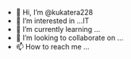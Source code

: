 - 👋 Hi, I’m @kukatera228
- 👀 I’m interested in ...IT
- 🌱 I’m currently learning ...
- 💞️ I’m looking to collaborate on ...
- 📫 How to reach me ...

<!---
kukatera228/kukatera228 is a ✨ special ✨ repository because its `README.md` (this file) appears on your GitHub profile.
You can click the Preview link to take a look at your changes.
--->
